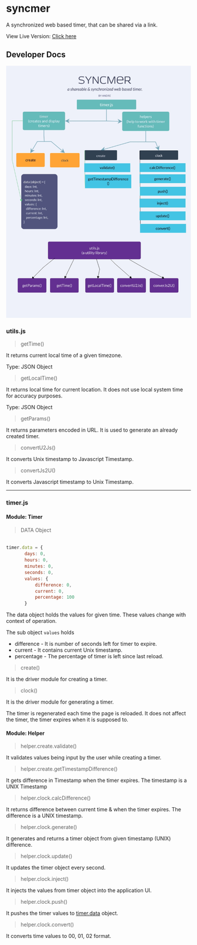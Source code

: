 # syncmer
A synchronized web based timer, that can be shared via a link.

View Live Version: [Click here](https://pavittarx.github.io/syncmer)

## Developer Docs

![module description](docs/infographic.jpg)

###  utils.js
 
> getTime() 

It returns current local time of a given timezone.

Type: JSON Object

> getLocalTime()

It returns local time for current location. It does not use local system time for accuracy purposes. 

Type: JSON Object 

> getParams() 

It returns parameters encoded in URL. It is used to generate an already created timer. 

> convertU2Js() 

It converts Unix timestamp to Javascript Timestamp. 

> convertJs2U() 

It converts Javascript timestamp to Unix Timestamp. 

---

### timer.js 

#### **Module: Timer** 

> DATA Object 
 
 ```js
 
 timer.data = {
        days: 0,
        hours: 0,
        minutes: 0,
        seconds: 0,
        values: {
            difference: 0,
            current: 0,
            percentage: 100
        }

 ```

The data object holds the values for given time. These values change with context of operation. 

The sub object `values` holds 
* difference - It is number of seconds left for timer to expire.
* current - It contains current Unix timestamp.
* percentage - The percentage of timer is left since last reload.  

> create() 

It is the driver module for creating a timer. 

> clock()

It is the driver module for generating a timer. 

The timer is regenerated each time the page is reloaded. It does not affect the timer, the timer expires when it is supposed to. 

#### **Module: Helper** 

> helper.create.validate() 

It validates values being input by the user while creating a timer. 

> helper.create.getTimestampDifference()

It gets difference in Timestamp when the timer expires. The timestamp is a UNIX Timestamp


> helper.clock.calcDifference()

It returns difference between current time & when the timer expires. The difference is a UNIX timestamp.

> helper.clock.generate()

It generates and returns a timer object from given timestamp (UNIX) difference. 

> helper.clock.update()

It updates the timer object every second.

> helper.clock.inject()

It injects the values from timer object into the application UI. 

> helper.clock.push() 

It pushes the timer values to [timer.data](###_timer.js 
) object. 

> helper.clock.convert() 

It converts time values to 00, 01, 02 format.
